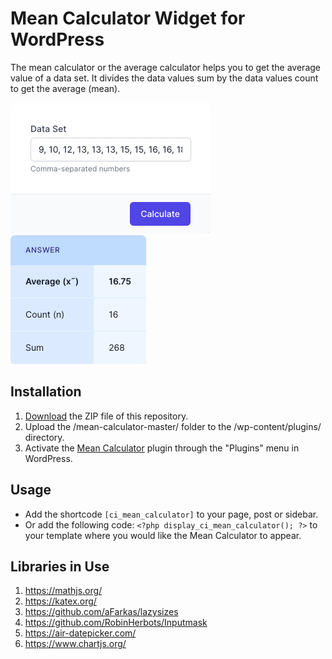 # Mean Calculator Widget for WordPress

The mean calculator or the average calculator helps you to get the average value of a data set. It divides the data values sum by the data values count to get the average (mean).

![Mean Calculator Input Form](/assets/images/screenshot-1.png "Mean Calculator Input Form")
![Mean Calculator Calculation Results](/assets/images/screenshot-2.png "Mean Calculator Calculation Results")

## Installation

1. [Download](https://github.com/pub-calculator-io/age-calculator/archive/refs/heads/master.zip) the ZIP file of this repository.
2. Upload the /mean-calculator-master/ folder to the /wp-content/plugins/ directory.
3. Activate the [Mean Calculator](https://www.calculator.io/mean-calculator/ "Mean Calculator Homepage") plugin through the "Plugins" menu in WordPress.

## Usage
* Add the shortcode `[ci_mean_calculator]` to your page, post or sidebar.
* Or add the following code: `<?php display_ci_mean_calculator(); ?>` to your template where you would like the Mean Calculator to appear.

## Libraries in Use
1. https://mathjs.org/
2. https://katex.org/
3. https://github.com/aFarkas/lazysizes
4. https://github.com/RobinHerbots/Inputmask
5. https://air-datepicker.com/
6. https://www.chartjs.org/
